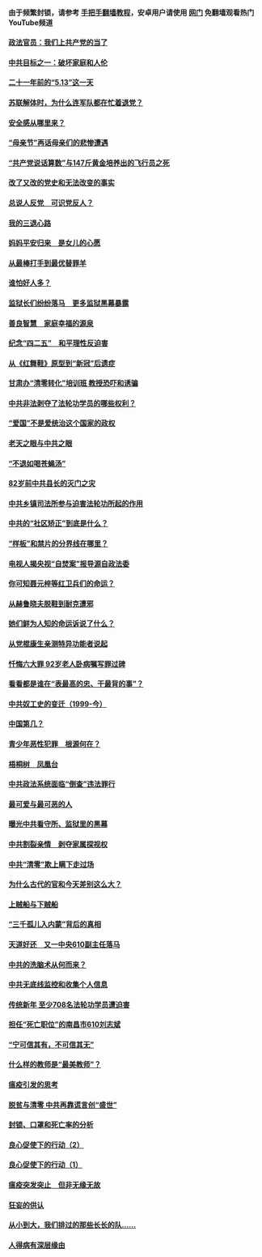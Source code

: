 #### 由于频繁封锁，请参考 [手把手翻墙教程](https://github.com/gfw-breaker/guides/wiki/)，安卓用户请使用 [网门](https://github.com/gfw-breaker/nogfw/blob/master/dl.md?t=05211601) 免翻墙观看热门YouTube频道 

#### [政法官员：我们上共产党的当了](../pages/19/425351.md?t=05211601) 

#### [中共目标之一：破坏家庭和人伦](../pages/19/424454.md?t=05211601) 

#### [二十一年前的“5.13”这一天](../pages/19/424814.md?t=05211601) 

#### [苏联解体时，为什么连军队都在忙着退党？](../pages/19/424335.md?t=05211601) 

#### [安全感从哪里来？](../pages/19/424336.md?t=05211601) 

#### [“母亲节”再话母亲们的悲惨遭遇](../pages/19/424234.md?t=05211601) 

#### [“共产党说话算数”与147斤黄金培养出的飞行员之死](../pages/19/424115.md?t=05211601) 

#### [改了又改的党史和无法改变的事实](../pages/19/424037.md?t=05211601) 

#### [总说人反党　可识党反人？](../pages/19/423820.md?t=05211601) 

#### [我的三退心路](../pages/19/423876.md?t=05211601) 

#### [妈妈平安归来　是女儿的心愿](../pages/19/423947.md?t=05211601) 

#### [从最棒打手到最优替罪羊](../pages/19/423819.md?t=05211601) 

#### [谁怕好人多？](../pages/19/423774.md?t=05211601) 

#### [监狱长们纷纷落马　更多监狱黑幕暴露](../pages/19/423787.md?t=05211601) 

#### [善良智慧　家庭幸福的源泉](../pages/19/423632.md?t=05211601) 

#### [纪念“四二五”　和平理性反迫害](../pages/19/423660.md?t=05211601) 

#### [从《红舞鞋》原型到“新冠”后遗症](../pages/19/423509.md?t=05211601) 

#### [甘肃办“清零转化”培训班 教授恐吓和诱骗](../pages/19/423498.md?t=05211601) 

#### [中共非法剥夺了法轮功学员的哪些权利？](../pages/19/423392.md?t=05211601) 

#### [“爱国”不是爱统治这个国家的政权](../pages/19/423029.md?t=05211601) 

#### [老天之眼与中共之眼](../pages/19/423378.md?t=05211601) 

#### [“不退如喝苍蝇汤”](../pages/19/423287.md?t=05211601) 

#### [82岁前中共县长的灭门之灾](../pages/19/423055.md?t=05211601) 

#### [中共乡镇司法所参与迫害法轮功所起的作用](../pages/19/423064.md?t=05211601) 

#### [中共的“社区矫正”到底是什么？](../pages/19/422870.md?t=05211601) 

#### [“样板”和禁片的分界线在哪里？](../pages/19/422704.md?t=05211601) 

#### [电视人揭央视“自焚案”报导源自政法委](../pages/19/422770.md?t=05211601) 

#### [你可知聂元梓等红卫兵们的命运？](../pages/19/422848.md?t=05211601) 

#### [从赫鲁晓夫脱鞋到耐克遭邪](../pages/19/422826.md?t=05211601) 

#### [她们鲜为人知的命运诉说了什么？](../pages/19/422754.md?t=05211601) 

#### [从党棍康生亲测特异功能者说起](../pages/19/422657.md?t=05211601) 

#### [忏悔六大罪 92岁老人卧病嘱写罪过碑](../pages/19/422750.md?t=05211601) 

#### [看看都是谁在“表最高的忠、干最背的事”？](../pages/19/422703.md?t=05211601) 

#### [中共奴工史的变迁（1999-今）](../pages/19/422656.md?t=05211601) 

#### [中国第几？](../pages/19/422496.md?t=05211601) 

#### [青少年恶性犯罪　根源何在？](../pages/19/422449.md?t=05211601) 

#### [梧桐树　凤凰台](../pages/19/422442.md?t=05211601) 

#### [中共政法系统面临“倒查”违法罪行](../pages/19/422497.md?t=05211601) 

#### [最可爱与最可恶的人](../pages/19/422448.md?t=05211601) 

#### [曝光中共看守所、监狱里的黑幕](../pages/19/422390.md?t=05211601) 

#### [中共割裂亲情　剥夺家属探视权](../pages/19/422364.md?t=05211601) 

#### [中共“清零”欺上瞒下走过场](../pages/19/422306.md?t=05211601) 

#### [为什么古代的官和今天差别这么大？](../pages/19/422228.md?t=05211601) 

#### [上贼船与下贼船](../pages/19/422276.md?t=05211601) 

#### [“三千孤儿入内蒙”背后的真相](../pages/19/422229.md?t=05211601) 

#### [天道好还　又一中央610副主任落马](../pages/19/422155.md?t=05211601) 

#### [中共的洗脑术从何而来？](../pages/19/422154.md?t=05211601) 

#### [中共无底线监控和收集个人信息](../pages/19/422039.md?t=05211601) 

#### [传统新年 至少708名法轮功学员遭迫害](../pages/19/421946.md?t=05211601) 

#### [担任“死亡职位”的南昌市610刘志斌](../pages/19/421957.md?t=05211601) 

#### [“宁可信其有，不可信其无”](../pages/19/421691.md?t=05211601) 

#### [什么样的教师是“最美教师”？](../pages/19/421755.md?t=05211601) 

#### [瘟疫引发的思考](../pages/19/421594.md?t=05211601) 

#### [脱贫与清零 中共再靠谎言创“盛世”](../pages/19/421590.md?t=05211601) 

#### [封锁、口罩和死亡率的分析](../pages/19/421495.md?t=05211601) 

#### [良心促使下的行动（2）](../pages/19/421361.md?t=05211601) 

#### [良心促使下的行动（1）](../pages/19/421302.md?t=05211601) 

#### [瘟疫突发突止　但非无缘无故](../pages/19/421281.md?t=05211601) 

#### [狂妄的供认](../pages/19/421199.md?t=05211601) 

#### [从小到大，我们排过的那些长长的队……](../pages/19/421243.md?t=05211601) 

#### [人得病有深层缘由](../pages/19/420864.md?t=05211601) 

